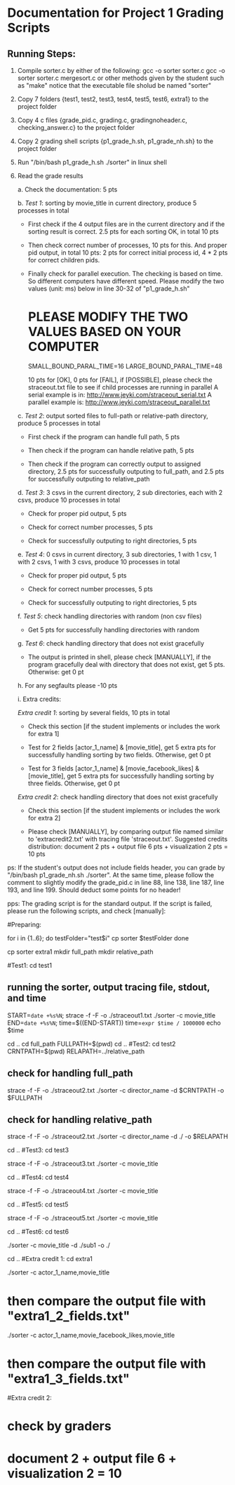 <!-- @ By SG -->

# Documentation for Project 1 Grading Scripts

## Running Steps:

1. Compile sorter.c by either of the following:
   		gcc -o sorter sorter.c 
   		gcc -o sorter sorter.c mergesort.c
   or other methods given by the student such as "make"
   notice that the executable file sholud be named "sorter"

2. Copy 7 folders {test1, test2, test3, test4, test5, test6, extra1} to the project folder

3. Copy 4 c files {grade_pid.c, grading.c, gradingnoheader.c, checking_answer.c} to the project folder

4. Copy 2 grading shell scripts {p1_grade_h.sh, p1_grade_nh.sh} to the project folder

5. Run "/bin/bash p1_grade_h.sh ./sorter" in linux shell

6. Read the grade results
 
   a. Check the documentation: 5 pts


   b. *Test 1*: sorting by movie_title in current directory, produce 5 processes in total

      * First check if the 4 output files are in the current directory and if the
        sorting result is correct. 2.5 pts for each sorting OK, in total 10 pts

      * Then check correct number of processes, 10 pts for this. And proper pid output,
        in total 10 pts: 2 pts for correct initial process id, 4 * 2 pts for correct children pids.

      * Finally check for parallel execution. The checking is based on time. So different computers have
        different speed. Please modify the two values (unit: ms) below in line 30-32 of "p1_grade_h.sh"

          # PLEASE MODIFY THE TWO VALUES BASED ON YOUR COMPUTER
          SMALL_BOUND_PARAL_TIME=16
          LARGE_BOUND_PARAL_TIME=48

        10 pts for [OK], 0 pts for [FAIL], if [POSSIBLE], please check the straceout.txt file to see if 
        child processes are running in parallel
        A serial example is in: http://www.jeyki.com/straceout_serial.txt
        A parallel example is: http://www.jeyki.com/straceout_parallel.txt


   c. *Test 2*: output sorted files to full-path or relative-path directory, produce 5 processes in total

      * First check if the program can handle full path, 5 pts

      * Then check if the program can handle relative path, 5 pts

      * Then check if the program can correctly output to assigned directory, 2.5 pts for successfully 
        outputing to full_path, and 2.5 pts for successfully outputing to relative_path


   d. *Test 3*: 3 csvs in the current directory, 2 sub directories, each with 2 csvs, produce 10 processes 
      in total

      * Check for proper pid output, 5 pts

      * Check for correct number processes, 5 pts

      * Check for successfully outputing to right directories, 5 pts


   e. *Test 4*: 0 csvs in current directory, 3 sub directories, 1 with 1 csv, 1 with 2 csvs, 1 with 3 csvs, 
      produce 10 processes in total

      * Check for proper pid output, 5 pts

      * Check for correct number processes, 5 pts

      * Check for successfully outputing to right directories, 5 pts


   f. *Test 5*: check handling directories with random (non csv files)

      * Get 5 pts for successfully handling directories with random


   g. *Test 6*: check handling directory that does not exist gracefully

      * The output is printed in shell, please check [MANUALLY], if the program gracefully deal with 
        directory that does not exist, get 5 pts. Otherwise: get 0 pt


   h. For any segfaults please -10 pts


   i. Extra credits:

   *Extra credit 1*: sorting by several fields, 10 pts in total

      * Check this section [if the student implements or includes the work for extra 1] 

      * Test for 2 fields [actor_1_name] & [movie_title], get 5 extra pts for successfully handling sorting 
        by two fields. Otherwise, get 0 pt

      * Test for 3 fields [actor_1_name] & [movie_facebook_likes] & [movie_title], get 5 extra pts 
        for successfully handling sorting by three fields. Otherwise, get 0 pt


   *Extra credit 2*: check handling directory that does not exist gracefully

      * Check this section [if the student implements or includes the work for extra 2] 

      * Please check [MANUALLY], by comparing output file named similar to 'extracredit2.txt' with tracing 
        file 'straceout.txt'. Suggested credits distribution: document 2 pts + output file 6 pts + visualization 
        2 pts = 10 pts




ps: If the student's output does not include fields header, you can
grade by "/bin/bash p1_grade_nh.sh ./sorter". At the same time, please follow
the comment to slightly modify the grade_pid.c in line 88, line 138, line 187, 
line 193, and line 199. Should deduct some points for no header!

  
pps: The grading script is for the standard output. If the script is failed,
please run the following scripts, and check [manually]:

#Preparing:

for i in {1..6}; do
  testFolder="test$i"
  cp sorter $testFolder
done

cp sorter extra1
mkdir full_path
mkdir relative_path



#Test1: 
cd test1

## running the sorter, output tracing file, stdout, and time
START=`date +%s%N`;
strace -f -F -o ./straceout1.txt ./sorter -c movie_title
END=`date +%s%N`;
time=$((END-START))
time=`expr $time / 1000000`
echo $time


cd ..
cd full_path
FULLPATH=$(pwd)
cd ..
#Test2:
cd test2
CRNTPATH=$(pwd)
RELAPATH=../relative_path


## check for handling full_path
strace -f -F -o ./straceout2.txt ./sorter -c director_name -d $CRNTPATH -o $FULLPATH

## check for handling relative_path
strace -f -F -o ./straceout2.txt ./sorter -c director_name -d ./ -o $RELAPATH


cd ..
#Test3:
cd test3

strace -f -F -o ./straceout3.txt ./sorter -c movie_title


cd ..
#Test4:
cd test4

strace -f -F -o ./straceout4.txt ./sorter -c movie_title


cd ..
#Test5:
cd test5

strace -f -F -o ./straceout5.txt ./sorter -c movie_title


cd ..
#Test6:
cd test6

./sorter -c movie_title -d ./sub1 -o ./


cd ..
#Extra credit 1:
cd extra1

./sorter -c actor_1_name,movie_title
# then compare the output file with "extra1_2_fields.txt"

./sorter -c actor_1_name,movie_facebook_likes,movie_title
# then compare the output file with "extra1_3_fields.txt"



#Extra credit 2:
# check by graders
# document 2 + output file 6 + visualization 2 = 10

<!-- @ By SG -->